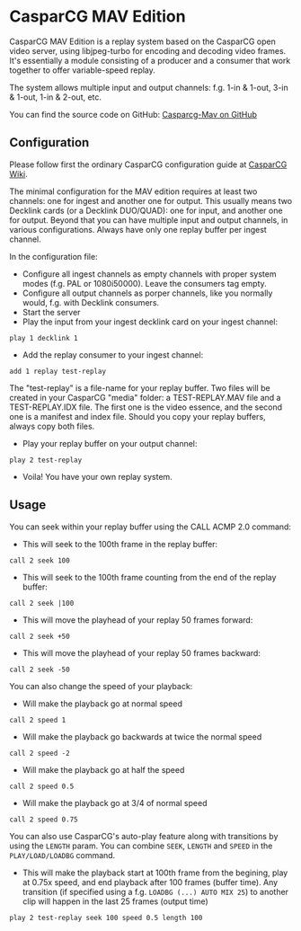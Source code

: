 # CasparCG MAV Edition #
CasparCG MAV Edition is a replay system based on the CasparCG open video server, using libjpeg-turbo for encoding and decoding video frames. It's essentially a module consisting of a producer and a consumer that work together to offer variable-speed replay.

The system allows multiple input and output channels: f.g. 1-in & 1-out, 3-in & 1-out, 1-in & 2-out, etc.

You can find the source code on GitHub: [Casparcg-Mav on GitHub](https://github.com/jstarpl/casparcg-mav)

## Configuration ##

Please follow first the ordinary CasparCG configuration guide at [CasparCG Wiki](http://www.casparcg.com/wiki).

The minimal configuration for the MAV edition requires at least two channels: one for ingest and another one for output. This usually means two Decklink cards (or a Decklink DUO/QUAD): one for input, and another one for output. Beyond that you can have multiple input and output channels, in various configurations. Always have only one replay buffer per ingest channel.

In the configuration file:
  * Configure all ingest channels as empty channels with proper system modes (f.g. PAL or 1080i50000). Leave the consumers tag empty.
  * Configure all output channels as porper channels, like you normally would, f.g. with Decklink consumers.
  * Start the server
  * Play the input from your ingest decklink card on your ingest channel:
```
play 1 decklink 1
```
  * Add the replay consumer to your ingest channel:
```
add 1 replay test-replay
```

The "test-replay" is a file-name for your replay buffer. Two files will be created in your CasparCG "media" folder: a TEST-REPLAY.MAV file and a TEST-REPLAY.IDX file. The first one is the video essence, and the second one is a manifest and index file. Should you copy your replay buffers, always copy both files.

  * Play your replay buffer on your output channel:
```
play 2 test-replay
```
  * Voila! You have your own replay system.

## Usage ##

You can seek within your replay buffer using the CALL ACMP 2.0 command:
  * This will seek to the 100th frame in the replay buffer:
```
call 2 seek 100
```

  * This will seek to the 100th frame counting from the end of the replay buffer:
```
call 2 seek |100
```

  * This will move the playhead of your replay 50 frames forward:
```
call 2 seek +50
```

  * This will move the playhead of your replay 50 frames backward:
```
call 2 seek -50
```

You can also change the speed of your playback:
  * Will make the playback go at normal speed
```
call 2 speed 1
```

  * Will make the playback go backwards at twice the normal speed
```
call 2 speed -2
```

  * Will make the playback go at half the speed
```
call 2 speed 0.5
```

  * Will make the playback go at 3/4 of normal speed
```
call 2 speed 0.75
```

You can also use CasparCG's auto-play feature along with transitions by using the `LENGTH` param. You can combine `SEEK`, `LENGTH` and `SPEED` in the `PLAY/LOAD/LOADBG` command.
  * This will make the playback start at 100th frame from the begining, play at 0.75x speed, and end playback after 100 frames (buffer time). Any transition (if specified using a f.g. `LOADBG (...) AUTO MIX 25`) to another clip will happen in the last 25 frames (output time)
```
play 2 test-replay seek 100 speed 0.5 length 100
```
